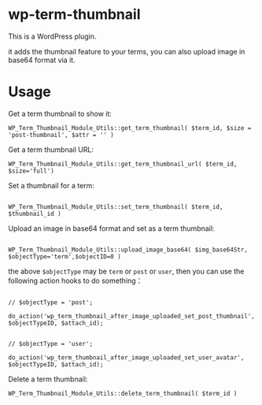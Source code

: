 # wp-term-thumbnail


This is a WordPress plugin.

it adds the thumbnail feature to your terms,  you can also upload image in base64 format via it.

# Usage


Get a term thumbnail  to show it:

```
WP_Term_Thumbnail_Module_Utils::get_term_thumbnail( $term_id, $size = 'post-thumbnail', $attr = '' )

```

Get a term thumbnail URL:

```
WP_Term_Thumbnail_Module_Utils::get_term_thumbnail_url( $term_id, $size='full')

```


Set a thumbnail for a term:

```

WP_Term_Thumbnail_Module_Utils::set_term_thumbnail( $term_id, $thumbnail_id )

```
Upload an image in base64 format and set as a term thumbnail:

```

WP_Term_Thumbnail_Module_Utils::upload_image_base64( $img_base64Str, $objectType='term',$objectID=0 )

```

the above `$objectType` may be `term` or `post` or `user`, then you can use the following action hooks to do something：

```

// $objectType = 'post';

do_action('wp_term_thumbnail_after_image_uploaded_set_post_thumbnail', $objectTypeID, $attach_id);


// $objectType = 'user';

do_action('wp_term_thumbnail_after_image_uploaded_set_user_avatar', $objectTypeID, $attach_id);

```


Delete a term thumbnail:

```
WP_Term_Thumbnail_Module_Utils::delete_term_thumbnail( $term_id )

```
